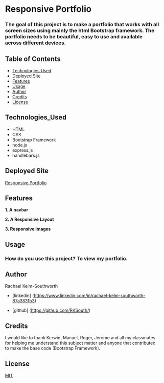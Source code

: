 # Responsive Portfolio
<!--  
theres a section in the good read me example that says "At a minimum, your project README needs a title and a short description explaining the what, why, and how. What was your motivation? Why did you build this project? (Note: The answer is not "Because it was a homework assignment.") What problem does it solve? What did you learn? What makes your project stand out? If your project has a lot of features, consider adding a heading called "Features" and listing them here."
<!-- Functional, deployed application
GitHub repository with README describing the project
Navbar must be consistent on each page.
Navbar on each page must contain links to Home/About, Contact, and Portfolio pages.
All links must work.
Must use semantic html.
Each page must have valid and correct HTML. (use a validation service)
Must contain your personalized information. (bio, name, images, links to social media, etc.)
Must properly utilize Bootstrap components and grid system -->


### The goal of this project is to make a portfolio that works with all screen sizes using mainly the html Bootstrap framework. The portfolio needs to be beautiful, easy to use and available across different devices.  

## Table of Contents
* [Technologies Used](Technologies_Used)
* [Deployed Site](Deployed)
* [Features](Features)
* [Usage](Usage)
* [Author](Author)
* [Credits](Credits)
* [License](License)

## Technologies_Used
* HTML 
* CSS
* Bootstrap Framework
* node.js
* express.js
* handlebars.js

## Deployed Site
[Responsive Portfolio](https://rksouth.github.io/Portfolio/)

## Features 


__1. A navbar__
 


__2. A Responsive Layout__



__3. Responsive images__





  

## Usage
### How do you use this project? To view my portfolio. 
 
## Author 
Rachael Kelm-Southworth

* [linkedin] (https://www.linkedin.com/in/rachael-kelm-southworth-87a3831b3) 

* [github] (https://github.com/RKSouth/)

 ## Credits

I would like to thank Kerwin, Manuel, Roger, Jerome and all my classmates for helping me understand this subject matter and anyone that contributed to make the base code (Bootstrap Framework).

## License
[MIT](https://choosealicense.com/licenses/mit/)



